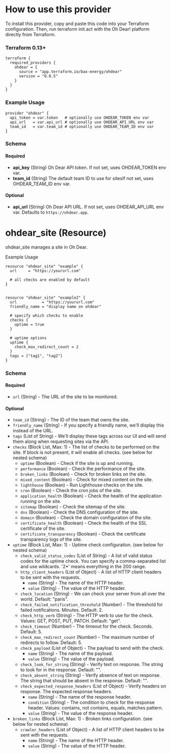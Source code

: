# How to use this provider

To install this provider, copy and paste this code into your Terraform configuration. Then, run terraform init.act with the Oh Dear! platform directly from Terraform.

### Terraform 0.13+


   ```hcl
   terraform {
     required_providers {
       ohdear = {
         source = "app.terraform.io/bax-energy/ohdear"
         version = "0.0.5"
       }
     }
   }
   ```


### Example Usage

```hcl
provider "ohdear" {
  api_token = var.token   # optionally use OHDEAR_TOKEN env var
  api_url   = var.api_url # optionally use OHDEAR_API_URL env var
  team_id   = var.team_id # optionally use OHDEAR_TEAM_ID env var
}
```

### Schema

#### Required
- **api_key** (String) Oh Dear API token. If not set, uses OHDEAR_TOKEN env var.
- **team_id** (String) The default team ID to use for sitesIf not set, uses OHDEAR_TEAM_ID env var.

#### Optional
- **api_url** (String) Oh Dear API URL. If not set, uses OHDEAR_API_URL env var. Defaults to ```https://ohdear.app```.


# ohdear_site (Resource)

ohdear_site manages a site in Oh Dear.

Example Usage


```hcl
resource "ohdear_site" "example" {
  url     = "https://yoururl.com"

  # all checks are enabled by default
}


resource "ohdear_site" "example2" {
  url           = "https://yoururl.com"
  friendly_name = "display name on ohdear"

  # specify which checks to enable
  checks {
    uptime = true
  }

  # uptime options
  uptime {
    check_max_redirect_count = 2
  }
  tags = ["tag1", "tag2"]
}
```

### Schema

#### Required

- `url` (String) - The URL of the site to be monitored.

#### Optional

- `team_id` (String) - The ID of the team that owns the site.
- `friendly_name` (String) - If you specify a friendly name, we'll display this instead of the URL.
- `tags` (List of String) - We'll display these tags across our UI and will send them along when requesting sites via the API.
- `checks` (Block List, Max: 1) - The list of checks to be performed on the site. If block is not present, it will enable all checks. (see below for nested schema)
  - `uptime` (Boolean) - Check if the site is up and running.
  - `performance` (Boolean) - Check the performance of the site.
  - `broken_links` (Boolean) - Check for broken links on the site.
  - `mixed_content` (Boolean) - Check for mixed content on the site.
  - `lighthouse` (Boolean) - Run Lighthouse checks on the site.
  - `cron` (Boolean) - Check the cron jobs of the site.
  - `application_health` (Boolean) - Check the health of the application running on the site.
  - `sitemap` (Boolean) - Check the sitemap of the site.
  - `dns` (Boolean) - Check the DNS configuration of the site.
  - `domain` (Boolean) - Check the domain configuration of the site.
  - `certificate_health` (Boolean) - Check the health of the SSL certificate of the site.
  - `certificate_transparency` (Boolean) - Check the certificate transparency logs of the site.
- `uptime` (Block List, Max: 1) - Uptime check configuration. (see below for nested schema)
  - `check_valid_status_codes` (List of String) - A list of valid status codes for the uptime check. You can specify a comma-separated list and use wildcards. '2*' means everything in the 200 range.
  - `http_client_headers` (List of Object) - A list of HTTP client headers to be sent with the requests.
    - `name` (String) - The name of the HTTP header.
    - `value` (String) - The value of the HTTP header.
  - `check_location` (String) - We can check your server from all over the world. Default: "paris".
  - `check_failed_notification_threshold` (Number) - The threshold for failed notifications. Minutes. Default: 2.
  - `check_http_verb` (String) - The HTTP verb to use for the check. Values: GET, POST, PUT, PATCH. Default: "get".
  - `check_timeout` (Number) - The timeout for the check. Seconds. Default: 5.
  - `check_max_redirect_count` (Number) - The maximum number of redirects to follow. Default: 5.
  - `check_payload` (List of Object) - The payload to send with the check.
    - `name` (String) - The name of the payload.
    - `value` (String) - The value of the payload.
  - `check_look_for_string` (String) - Verify text on response. The string to look for in the response. Default: "".
  - `check_absent_string` (String) - Verify absence of text on response. The string that should be absent in the response. Default: "".
  - `check_expected_response_headers` (List of Object) - Verify headers on response. The expected response headers.
    - `name` (String) - The name of the response header.
    - `condition` (String) - The condition to check for the response header. Values: contains, not contains, equals, matches pattern.
    - `value` (String) - The value of the response header.
- `broken_links` (Block List, Max: 1) - Broken links configuration. (see below for nested schema)
  - `crawler_headers` (List of Object) - A list of HTTP client headers to be sent with the requests.
    - `name` (String) - The name of the HTTP header.
    - `value` (String) - The value of the HTTP header.
